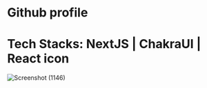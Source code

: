 # Github profile
# Tech Stacks: NextJS | ChakraUI | React icon
![Screenshot (1146)](https://user-images.githubusercontent.com/103721591/222070842-893b25b3-b94b-4144-93d7-2acea59aa474.png)
